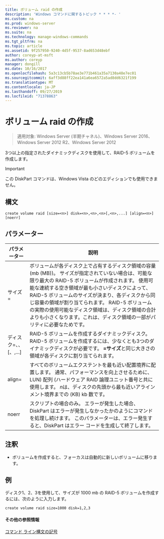```yaml
---
title: ボリューム raid の作成
description: 'Windows コマンドに関するトピック * * * *- '
ms.custom: na
ms.prod: windows-server
ms.reviewer: na
ms.suite: na
ms.technology: manage-windows-commands
ms.tgt_pltfrm: na
ms.topic: article
ms.assetid: 9f257950-9240-4d5f-9537-8ad653d48ebf
author: coreyp-at-msft
ms.author: coreyp
manager: dongill
ms.date: 10/16/2017
ms.openlocfilehash: 5a3c13cb5b78ae3e771b461a35a7130a48e7ec01
ms.sourcegitcommit: 6aff3d88ff22ea141a6ea6572a5ad8dd6321f199
ms.translationtype: MT
ms.contentlocale: ja-JP
ms.lasthandoff: 09/27/2019
ms.locfileid: "71378863"
---
```

# <a name="create-volume-raid"></a>ボリューム raid の作成

>適用対象: Windows Server (半期チャネル)、Windows Server 2016、Windows Server 2012 R2、Windows Server 2012

3つ以上の指定されたダイナミックディスクを使用して、RAID\-5 ボリュームを作成します。  
  
> [!IMPORTANT]  
> この DiskPart コマンドは、Windows Vista のどのエディションでも使用できません。  
  
  
  
## <a name="syntax"></a>構文  
  
```  
create volume raid [size=<n>] disk=<n>,<n>,<n>[,<n>,...] [align=<n>] [noerr]  
```  
  
## <a name="parameters"></a>パラメーター  
  
|           パラメーター           |                                                                                                                                                                                                                                              説明                                                                                                                                                                                                                                              |
|-------------------------------|-------------------------------------------------------------------------------------------------------------------------------------------------------------------------------------------------------------------------------------------------------------------------------------------------------------------------------------------------------------------------------------------------------------------------------------------------------------------------------------------------------|
|           サイズ\=<n>           | ボリュームが各ディスク上で占有するディスク領域の容量 (mb \(MB\))。 サイズが指定されていない場合は、可能な限り最大の RAID\-5 ボリュームが作成されます。 使用可能な連続する空き領域が最も小さいディスクによって、RAID\-5 ボリュームのサイズが決まり、各ディスクから同じ容量の領域が割り当てられます。 RAID\-5 ボリュームの実際の使用可能なディスク領域は、ディスク領域の合計よりも小さくなります。これは、ディスク領域の一部がパリティに必要なためです。 |
| ディスク\=<n>、<n>、<n>\[、<n>,...\] |                                                                                                                                               RAID\-5 ボリュームを作成するダイナミックディスク。 RAID\-5 ボリュームを作成するには、少なくとも3つのダイナミックディスクが必要です。 **\=<n>サイズ**と同じ大きさの領域が各ディスクに割り当てられます。                                                                                                                                                |
|          align\=<n>           |                                                                                                                   すべてのボリュームエクステントを最も近い配置境界に配置します。 通常、パフォーマンスを向上させるために、LUN\) 配列 \(ハードウェア RAID 論理ユニット番号と共に使用します。 *n*は、ディスクの先頭から最も近いアラインメント境界までの \(KB\) kb 数です。                                                                                                                   |
|             noerr             |                                                                                                                                                 スクリプトの場合のみ。 エラーが発生した場合、DiskPart はエラーが発生しなかったかのようにコマンドを処理し続けます。 このパラメーターは、エラー発生すると、DiskPart はエラー コードを生成して終了します。                                                                                                                                                  |
  
## <a name="remarks"></a>注釈  
  
-   ボリュームを作成すると、フォーカスは自動的に新しいボリュームに移ります。  
  
## <a name="BKMK_examples"></a>例  
ディスク1、2、3を使用して、サイズが 1000 mb の RAID\-5 ボリュームを作成するには、次のように入力します。  
  
```  
create volume raid size=1000 disk=1,2,3  
```  
  
#### <a name="additional-references"></a>その他の参照情報  
[コマンド ライン構文の記号](command-line-syntax-key.md)  
  

  

